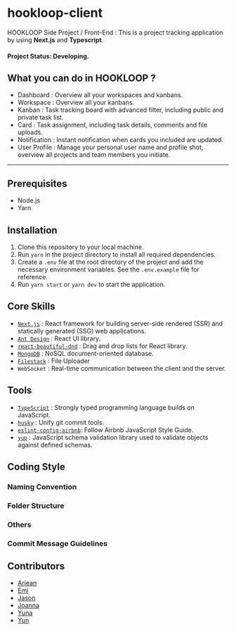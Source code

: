 # hookloop-client
HOOKLOOP Side Project / Front-End : 
This is a project tracking application by using **Next.js** and **Typescript**.

#### Project Status: Developing. 

## What you can do in HOOKLOOP ?
- Dashboard : Overview all your workspaces and kanbans.
- Workspace : Overview all your kanbans.
- Kanban : Task tracking board with advanced filter, including public and private task list.
- Card : Task assignment, including task details, comments and file uploads.
- Notification : Instant notification when cards you included are updated.
- User Profile : Manage your personal user name and profile shot, overview all projects and team members you initiate. 


---
## Prerequisites
- Node.js
- Yarn

## Installation
1. Clone this repository to your local machine.
2. Run `yarn` in the project directory to install all required dependencies.
3. Create a `.env` file at the root directory of the project and add the necessary environment variables. See the `.env.example` file for reference.
4. Run `yarn start` or `yarn dev` to start the application.


## Core Skills
- [`Next.js`](https://nextjs.org/docs) : React framework for building server-side rendered (SSR) and statically generated (SSG) web applications.
- [`Ant Design`](https://ant.design/components/overview/) : React UI library.
- [`react-beautiful-dnd`](https://github.com/atlassian/react-beautiful-dnd) : Drag and drop lists for React library.
- [`MongoDB`](https://www.mongodb.com/) : NoSQL document-oriented database.
- [`Filestack`](https://www.filestack.com/) : File Uploader
- `WebSocket` : Real-time communication between the client and the server.


## Tools
- [`TypeScript`](https://www.typescriptlang.org/) : Strongly typed programming language builds on JavaScript.
- [`husky`](https://github.com/typicode/husky) : Unify git commit tools.
- [`eslint-config-airbnb`](https://github.com/airbnb/javascript): Follow Airbnb JavaScript Style Guide.
- [`yup`](https://github.com/jquense/yup) : JavaScript schema validation library used to validate objects against defined schemas.


## Coding Style
### Naming Convention


### Folder Structure


### Others


### Commit Message Guidelines





## Contributors
- [Ariean]()
- [Emi]()
- [Jason]()
- [Joanna](https://chen-chens.github.io/myWebsite/)
- [Yuna]()
- [Yun]()






